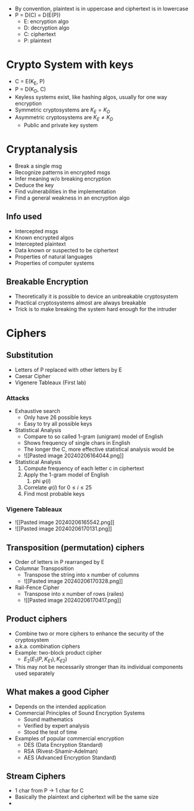 - By convention, plaintext is in uppercase and ciphertext is in lowercase
- P = D(C) = D(E(P))
	- E: encryption algo
	- D: decryption algo
	- C: ciphertext
	- P: plaintext
# Crypto System with keys
- C = E(K<sub>E</sub>, P)
- P = D(K<sub>D</sub>, C)
- Keyless systems exist, like hashing algos, usually for one way encryption
- Symmetric cryptosystems are $K_E=K_D$
- Asymmetric cryptosystems are $K_E \ne K_D$
	- Public and private key system
# Cryptanalysis
- Break a single msg
- Recognize patterns in encrypted msgs
- Infer meaning w/o breaking encryption
- Deduce the key
- Find vulnerabilities in the implementation
- Find a general weakness in an encryption algo
## Info used
- Intercepted msgs
- Known encrypted algos
- Intercepted plaintext
- Data known or suspected to be ciphertext
- Properties of natural languages
- Properties of computer systems
## Breakable Encryption
- Theoretically it is possible to device an unbreakable cryptosystem
- Practical cryptosystems almost are always breakable
- Trick is to make breaking the system hard enough for the intruder
# Ciphers
## Substitution
- Letters of P replaced with other letters by E
- Caesar Cipher
- Vigenere Tableaux (First lab)
### Attacks
- Exhaustive search
	- Only have 26 possible keys
	- Easy to try all possible keys
- Statistical Analysis
	- Compare to so called 1-gram (unigram) model of English
	- Shows frequency of single chars in English
	- The longer the C, more effective statistical analysis would be
	- ![[Pasted image 20240206164044.png]]
- Statistical Analysis
	1. Compute frequency of each letter c in ciphertext
	2. Apply the 1-gram model of English
		1. phi $\varphi(i)$ 
	3. Correlate $\varphi(i)$ for $0\le i\le 25$
	4. Find most probable keys
### Vigenere Tableaux
- ![[Pasted image 20240206165542.png]]
- ![[Pasted image 20240206170131.png]]
## Transposition (permutation) ciphers
- Order of letters in P rearranged by E
- Columnar Transposition
	- Transpose the string into x number of columns
	- ![[Pasted image 20240206170328.png]]
- Rail-Fence Cipher
	- Transpose into x number of rows (railes)
	- ![[Pasted image 20240206170417.png]]
## Product ciphers
- Combine two or more ciphers to enhance the security of the cryptosystem
- a.k.a. combination ciphers
- Example: two-block product cipher
	- $E_2(E_1(P, K_{E1}), K_{E2})$
- This may not be necessarily stronger than its individual components used separately
## What makes a good Cipher
- Depends on the intended application
- Commercial Principles of Sound Encryption Systems
	- Sound mathematics
	- Verified by expert analysis
	- Stood the test of time
- Examples of popular commercial encryption
	- DES (Data Encryption Standard)
	- RSA (Rivest-Shamir-Adelman)
	- AES (Advanced Encryption Standard)
## Stream Ciphers
- 1 char from P -> 1 char for C
- Basically the plaintext and ciphertext will be the same size
- 